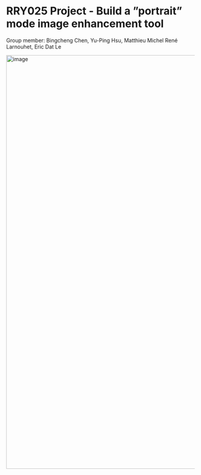 # RRY025 Project - Build a ”portrait” mode image enhancement tool
Group member: Bingcheng Chen, Yu-Ping Hsu, Matthieu Michel René Larnouhet, Eric Dat Le

<img width="1105" alt="image" src="https://github.com/chenbin234/RRY025_project/assets/46001920/9cf7fe25-d23e-437a-a7c3-cc087448ffca">

